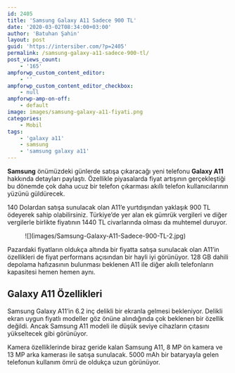 ```yaml
---
id: 2405
title: 'Samsung Galaxy A11 Sadece 900 TL'
date: '2020-03-02T08:34:00+03:00'
author: 'Batuhan Şahin'
layout: post
guid: 'https://intersiber.com/?p=2405'
permalink: /samsung-galaxy-a11-sadece-900-tl/
post_views_count:
    - '165'
ampforwp_custom_content_editor:
    - ''
ampforwp_custom_content_editor_checkbox:
    - null
ampforwp-amp-on-off:
    - default
image: images/samsung-galaxy-a11-fiyati.png
categories:
    - Mobil
tags:
    - 'galaxy a11'
    - samsung
    - 'samsung galaxy a11'
---
```


**Samsung** önümüzdeki günlerde satışa çıkaracağı yeni telefonu **Galaxy A11** hakkında detayları paylaştı. Özellikle piyasalarda fiyat artışının gerçekleştiği bu dönemde çok daha ucuz bir telefon çıkarması akıllı telefon kullanıcılarının yüzünü güldürecek.

140 Dolardan satışa sunulacak olan A11’e yurtdışından yaklaşık 900 TL ödeyerek sahip olabilirsiniz. Türkiye’de yer alan ek gümrük vergileri ve diğer vergilerle birlikte fiyatının 1440 TL civarlarında olması da muhtemel duruyor.

<figure class="wp-block-image size-large">![](images/Samsung-Galaxy-A11-Sadece-900-TL-2.jpg)</figure>Pazardaki fiyatların oldukça altında bir fiyatta satışa sunulacak olan A11’in özellikleri de fiyat performans açısından bir hayli iyi görünüyor. 128 GB dahili depolama hafızasının bulunması beklenen A11 ile diğer akıllı telefonların kapasitesi hemen hemen aynı.

## **Galaxy A11 Özellikleri**

Samsung Galaxy A11’in 6.2 inç delikli bir ekranla gelmesi bekleniyor. Delikli ekran uygun fiyatlı modeller göz önüne alındığında çok beklenen bir özellik değildi. Ancak Samsung A11 modeli ile düşük seviye cihazların çıtasını yükseltecek gibi görünüyor.

Kamera özelliklerinde biraz geride kalan Samsung A11, 8 MP ön kamera ve 13 MP arka kamerası ile satışa sunulacak. 5000 mAh bir bataryayla gelen telefonun kullanım ömrü de oldukça uzun görünüyor.